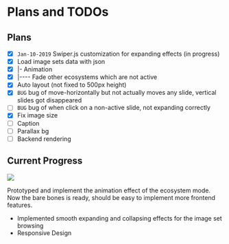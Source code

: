 # Plans and TODOs

## Plans

 - [x] `Jan-10-2019` Swiper.js customization for expanding effects (in progress)
 - [x] Load image sets data with json 
 - [x] |- Animation
 - [X] |---- Fade other ecosystems which are not active
 - [x] Auto layout (not fixed to 500px height)
 - [x] `BUG` bug of move-horizontally but not actually moves any slide, vertical slides got disappeared
 - [ ] `BUG` bug of when click on a non-active slide, not expanding correctly
 - [x] Fix image size
 - [ ] Caption
 - [ ] Parallax bg
 - [ ] Backend rendering

## Current Progress

![](doc/2019-01-12_23-15-08.gif)

Prototyped and implement the animation effect of the ecosystem mode. Now the bare bones is ready, should be easy to implement more frontend features.

 - Implemented smooth expanding and collapsing effects for the image set browsing
 - Responsive Design
